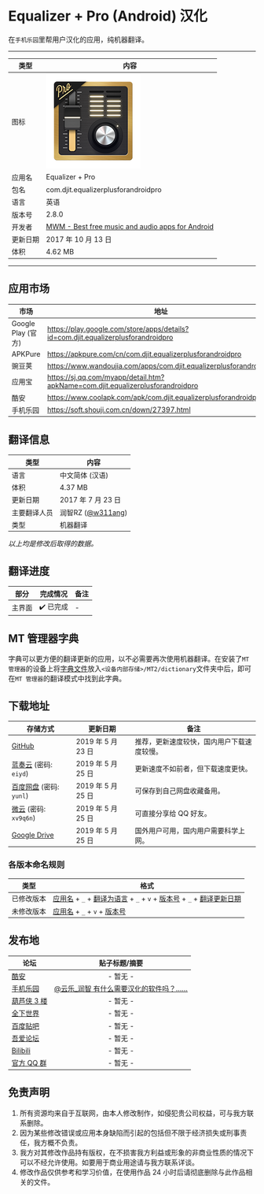 Equalizer + Pro (Android) 汉化
===========================
在`手机乐园`里帮用户汉化的应用，纯机器翻译。
****
|类型|内容|
|--|--
|图标|![](res/mipmap-xxxhdpi-v4/ic_launcher.png)
|应用名|Equalizer + Pro
|包名|com.djit.equalizerplusforandroidpro
|语言|英语
|版本号|2.8.0
|开发者|[MWM - Best free music and audio apps for Android](http://equalizerpl.us/)
|更新日期|2017 年 10 月 13 日
|体积|4.62 MB
****
应用市场
------
|市场|地址|
|--|--
|Google Play (官方)|https://play.google.com/store/apps/details?id=com.djit.equalizerplusforandroidpro
|APKPure|https://apkpure.com/cn/com.djit.equalizerplusforandroidpro
|豌豆荚|https://www.wandoujia.com/apps/com.djit.equalizerplusforandroidpro
|应用宝|https://sj.qq.com/myapp/detail.htm?apkName=com.djit.equalizerplusforandroidpro
|酷安|https://www.coolapk.com/apk/com.djit.equalizerplusforandroidpro
|手机乐园|https://soft.shouji.com.cn/down/27397.html

翻译信息
------
|类型|内容|
|--|--
|语言|中文简体 (汉语)
|体积|4.37 MB
|更新日期|2017 年 7 月 23 日
|主要翻译人员|润智RZ ([@w311ang](https://github.com/w311ang))
|类型|机器翻译

*以上均是修改后取得的数据。*

翻译进度
------
|部分|完成情况|备注
|--|--|--
|主界面|:heavy_check_mark: 已完成|-

MT 管理器字典
------
字典可以更方便的翻译更新的应用，以不必需要再次使用机器翻译。在安装了`MT 管理器`的设备上将[字典文件](MT2/dictionary/VNC_Viewer.mtd)放入`<设备内部存储>/MT2/dictionary`文件夹中后，即可在`MT 管理器`的翻译模式中找到此字典。

下载地址
------
|存储方式|更新日期|备注|
|--|--|--
|[GitHub](https://github.com/yunles/VNC-Viewer-Android-chinese/releases/download/2019.05.23/VNC_Viewer_20190523.apk)|2019 年 5 月 23 日|推荐，更新速度较快，国内用户下载速度较慢。
|[蓝奏云](https://www.lanzous.com/b743556/) (密码: `eiyd`)|2019 年 5 月 25 日|更新速度不如前者，但下载速度更快。
|[百度网盘](https://pan.baidu.com/s/1x8wMq2xPjH8CE0dpxAPmTQ) (密码: `yunl`)|2019 年 5 月 25 日|可保存到自己网盘收藏备用。
|[微云](https://share.weiyun.com/5u0ijHC) (密码: `xv9q6n`)|2019 年 5 月 25 日|可直接分享给 QQ 好友。
|[Google Drive](https://drive.google.com/open?id=165SdLUBD-JxSzHPMpOlmzATmiPNn3bfs)|2019 年 5 月 25 日|国外用户可用，国内用户需要科学上网。
### 各版本命名规则
|类型|格式|
|--|--
|已修改版本|[应用名](#vnc-viewer-android-汉化) + `_` + [翻译为语言](#翻译信息) + `_` + `v` + [版本号](#vnc-viewer-android-汉化) + `_` + [翻译更新日期](#翻译信息)
|未修改版本|[应用名](#vnc-viewer-android-汉化) + `_` + `v` + [版本号](#vnc-viewer-android-汉化)

发布地
------
|论坛|贴子标题/摘要|
|--|:--:
|[酷安](https://www.coolapk.com/)|- 暂无 -
|[手机乐园](http://shouji.com.cn)|[@云乐_润智 有什么需要汉化的软件吗？……](http://tt.shouji.com.cn/app/faxianshow.jsp?id=1219507)
|[葫芦侠 3 楼](http://huluxia.com/)|- 暂无 -
|[全下世界](http://www.iqxsj.com/)|- 暂无 -
|[百度贴吧](https://tieba.baidu.com/)|- 暂无 -
|[吾爱论坛](https://www.52pojie.cn/)|- 暂无 -
|[Bilibili](https://www.bilibili.com/)|- 暂无 -
|[官方 QQ 群](https://jq.qq.com/?_wv=1027&k=5P36jkG)|- 暂无 -

免责声明
------
1. 所有资源均来自于互联网，由本人修改制作，如侵犯贵公司权益，可与我方联系删除。
2. 因为某些修改错误或应用本身缺陷而引起的包括但不限于经济损失或刑事责任，我方概不负责。
3. 我方对其修改作品持有版权，在不损害我方利益或形象的非商业性质的情况下可以不经允许使用。如要用于商业用途请与我方联系详谈。
4. 修改作品仅供参考和学习价值，在使用作品 24 小时后请彻底删除与此作品相关的文件。
